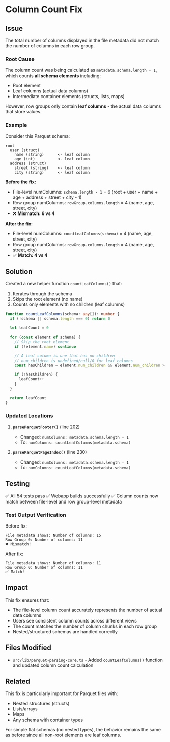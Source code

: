 # Column Count Fix

## Issue

The total number of columns displayed in the file metadata did not match the number of columns in each row group.

### Root Cause

The column count was being calculated as `metadata.schema.length - 1`, which counts **all schema elements** including:
- Root element
- Leaf columns (actual data columns)
- Intermediate container elements (structs, lists, maps)

However, row groups only contain **leaf columns** - the actual data columns that store values.

### Example

Consider this Parquet schema:
```
root
  user (struct)
    name (string)      <- leaf column
    age (int)          <- leaf column
  address (struct)
    street (string)    <- leaf column
    city (string)      <- leaf column
```

**Before the fix:**
- File-level numColumns: `schema.length - 1` = 6 (root + user + name + age + address + street + city - 1)
- Row group numColumns: `rowGroup.columns.length` = 4 (name, age, street, city)
- ❌ **Mismatch: 6 vs 4**

**After the fix:**
- File-level numColumns: `countLeafColumns(schema)` = 4 (name, age, street, city)
- Row group numColumns: `rowGroup.columns.length` = 4 (name, age, street, city)
- ✅ **Match: 4 vs 4**

## Solution

Created a new helper function `countLeafColumns()` that:
1. Iterates through the schema
2. Skips the root element (no name)
3. Counts only elements with no children (leaf columns)

```typescript
function countLeafColumns(schema: any[]): number {
  if (!schema || schema.length === 0) return 0

  let leafCount = 0

  for (const element of schema) {
    // Skip the root element
    if (!element.name) continue

    // A leaf column is one that has no children
    // num_children is undefined/null/0 for leaf columns
    const hasChildren = element.num_children && element.num_children > 0

    if (!hasChildren) {
      leafCount++
    }
  }

  return leafCount
}
```

### Updated Locations

1. **`parseParquetFooter()`** (line 202)
   - Changed: `numColumns: metadata.schema.length - 1`
   - To: `numColumns: countLeafColumns(metadata.schema)`

2. **`parseParquetPageIndex()`** (line 230)
   - Changed: `numColumns: metadata.schema.length - 1`
   - To: `numColumns: countLeafColumns(metadata.schema)`

## Testing

✅ All 54 tests pass
✅ Webapp builds successfully
✅ Column counts now match between file-level and row group-level metadata

### Test Output Verification

Before fix:
```
File metadata shows: Number of columns: 15
Row Group 0: Number of columns: 11
❌ Mismatch!
```

After fix:
```
File metadata shows: Number of columns: 11
Row Group 0: Number of columns: 11
✅ Match!
```

## Impact

This fix ensures that:
- The file-level column count accurately represents the number of actual data columns
- Users see consistent column counts across different views
- The count matches the number of column chunks in each row group
- Nested/structured schemas are handled correctly

## Files Modified

- `src/lib/parquet-parsing-core.ts` - Added `countLeafColumns()` function and updated column count calculation

## Related

This fix is particularly important for Parquet files with:
- Nested structures (structs)
- Lists/arrays
- Maps
- Any schema with container types

For simple flat schemas (no nested types), the behavior remains the same as before since all non-root elements are leaf columns.
